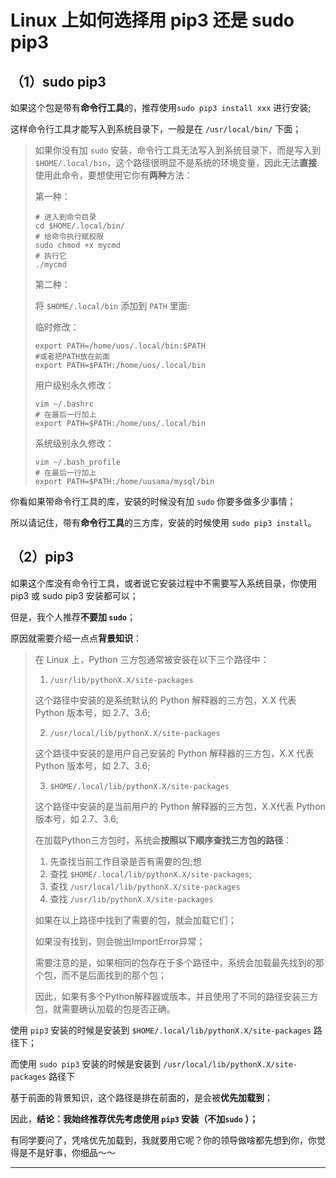 # Linux 上如何选择用 pip3 还是 sudo pip3

## （1）sudo pip3

如果这个包是带有**命令行工具**的，推荐使用`sudo pip3 install xxx` 进行安装;

这样命令行工具才能写入到系统目录下，一般是在 `/usr/local/bin/` 下面；

> 如果你没有加 `sudo` 安装，命令行工具无法写入到系统目录下，而是写入到 `$HOME/.local/bin`，这个路径很明显不是系统的环境变量，因此无法**直接**使用此命令，要想使用它你有**两种**方法：
>
> 第一种：
>
> ```shell
> # 进入到命令目录 
> cd $HOME/.local/bin/
> # 给命令执行赋权限
> sudo chmod +x mycmd
> # 执行它
> ./mycmd
> ```
>
> 第二种：
>
> 将 `$HOME/.local/bin` 添加到 `PATH` 里面:
>
> 临时修改：
>
> ```shell
> export PATH=/home/uos/.local/bin:$PATH
> #或者把PATH放在前面
> export PATH=$PATH:/home/uos/.local/bin
> ```
>
> 用户级别永久修改：
>
> ```shell
> vim ~/.bashrc
> # 在最后一行加上
> export PATH=$PATH:/home/uos/.local/bin
> ```
>
> 系统级别永久修改：
>
> ```shell
> vim ~/.bash_profile
> # 在最后一行加上
> export PATH=$PATH:/home/uusama/mysql/bin
> ```

你看如果带命令行工具的库，安装的时候没有加 `sudo` 你要多做多少事情；

所以请记住，带有**命令行工具**的三方库，安装的时候使用 `sudo pip3 install`。

## （2）pip3

如果这个库没有命令行工具，或者说它安装过程中不需要写入系统目录，你使用 pip3 或 sudo pip3 安装都可以；

但是，我个人推荐**不要加 `sudo`**；

原因就需要介绍一点点**背景知识**：

>在 Linux 上，Python 三方包通常被安装在以下三个路径中：
>
>1. `/usr/lib/pythonX.X/site-packages`
>
>   这个路径中安装的是系统默认的 Python 解释器的三方包，X.X 代表 Python 版本号，如 2.7、3.6;
>
>2. `/usr/local/lib/pythonX.X/site-packages`
>
>   这个路径中安装的是用户自己安装的 Python 解释器的三方包，X.X 代表 Python 版本号，如 2.7、3.6;
>
>3. `$HOME/.local/lib/pythonX.X/site-packages`
>
>   这个路径中安装的是当前用户的 Python 解释器的三方包，X.X代表 Python 版本号，如 2.7、3.6;
>
>在加载Python三方包时，系统会**按照以下顺序查找三方包的路径**：
>
>1. 先查找当前工作目录是否有需要的包;想
>2. 查找 `$HOME/.local/lib/pythonX.X/site-packages`;
>3. 查找 `/usr/local/lib/pythonX.X/site-packages`
>4. 查找 `/usr/lib/pythonX.X/site-packages`
>
>如果在以上路径中找到了需要的包，就会加载它们；
>
>如果没有找到，则会抛出ImportError异常；
>
>需要注意的是，如果相同的包存在于多个路径中，系统会加载最先找到的那个包，而不是后面找到的那个包；
>
>因此，如果有多个Python解释器或版本，并且使用了不同的路径安装三方包，就需要确认加载的包是否正确。

使用 `pip3` 安装的时候是安装到 `$HOME/.local/lib/pythonX.X/site-packages` 路径下；

而使用 `sudo pip3` 安装的时候是安装到 `/usr/local/lib/pythonX.X/site-packages` 路径下

基于前面的背景知识，这个路径是排在前面的，是会被**优先加载到**；

因此，**结论：我始终推荐优先考虑使用 `pip3` 安装（不加`sudo` ）；**

有同学要问了，凭啥优先加载到，我就要用它呢？你的领导做啥都先想到你，你觉得是不是好事，你细品～～

---------------



